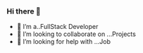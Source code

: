 ### Hi there 👋


- 🌱 I’m a..FullStack Developer
- 👯 I’m looking to collaborate on ...Projects
- 🤔 I’m looking for help with ...Job
  
<!--
**Chirag0812/Chirag0812** is a ✨ _special_ ✨ repository because its `README.md` (this file) appears on your GitHub profile.
Here are some ideas to get you started:
- 🔭 I’m currently working as intern ...Codsoft
- 💬 Ask me about ...
- 📫 How to reach me: ...
- 😄 Pronouns: ...
- ⚡ Fun fact: ...
-->
